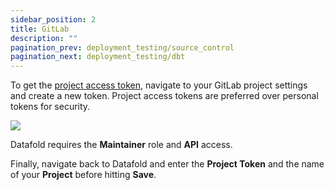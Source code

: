 ```yaml
---
sidebar_position: 2
title: GitLab
description: ""
pagination_prev: deployment_testing/source_control
pagination_next: deployment_testing/dbt
---
```


To get the [project access token](https://docs.gitlab.com/ee/user/project/settings/project\_access\_tokens.html), navigate to your GitLab project settings and create a new token. Project access tokens are preferred over personal tokens for security.

![](/img/gitlab_access_token.png)

Datafold requires the **Maintainer** role and **API** access. 

Finally, navigate back to Datafold and enter the **Project Token** and the name of your **Project** before hitting **Save**.
